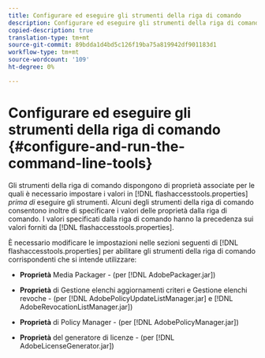 ```yaml
---
title: Configurare ed eseguire gli strumenti della riga di comando
description: Configurare ed eseguire gli strumenti della riga di comando
copied-description: true
translation-type: tm+mt
source-git-commit: 89bdda1d4bd5c126f19ba75a819942df901183d1
workflow-type: tm+mt
source-wordcount: '109'
ht-degree: 0%

---
```



# Configurare ed eseguire gli strumenti della riga di comando {#configure-and-run-the-command-line-tools}

Gli strumenti della riga di comando dispongono di proprietà associate per le quali è necessario impostare i valori in [!DNL flashaccesstools.properties] *prima di* eseguire gli strumenti. Alcuni degli strumenti della riga di comando consentono inoltre di specificare i valori delle proprietà dalla riga di comando. I valori specificati dalla riga di comando hanno la precedenza sui valori forniti da [!DNL flashaccesstools.properties].

È necessario modificare le impostazioni nelle sezioni seguenti di [!DNL flashaccesstools.properties] per abilitare gli strumenti della riga di comando corrispondenti che si intende utilizzare:

* **Proprietà**  Media Packager - (per  [!DNL AdobePackager.jar])

* **Proprietà**  di Gestione elenchi aggiornamenti criteri e Gestione elenchi revoche - (per  [!DNL AdobePolicyUpdateListManager.jar] e  [!DNL AdobeRevocationListManager.jar])

* **Proprietà**  di Policy Manager - (per  [!DNL AdobePolicyManager.jar])

* **Proprietà**  del generatore di licenze - (per  [!DNL AdobeLicenseGenerator.jar])